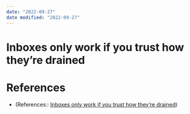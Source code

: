 ```yaml
---
date: "2022-09-27"
date modified: "2022-09-27"
---
```


# Inboxes only work if you trust how they’re drained

# References
- (References:: [Inboxes only work if you trust how they’re drained](https://notes.andymatuschak.org/z5tiFxnNKMZCnc8G9R1N51L5hknyRGmyCQx18))
